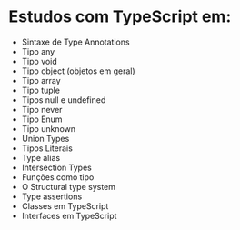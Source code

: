 # Estudos com TypeScript em:

- Sintaxe de Type Annotations
- Tipo any
- Tipo void
- Tipo object (objetos em geral)
- Tipo array
- Tipo tuple
- Tipos null e undefined
- Tipo never
- Tipo Enum
- Tipo unknown
- Union Types
- Tipos Literais
- Type alias
- Intersection Types
- Funções como tipo
- O Structural type system
- Type assertions
- Classes em TypeScript
- Interfaces em TypeScript
